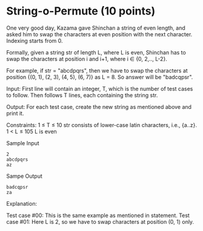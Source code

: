 String-o-Permute (10 points)
============================

One very good day, Kazama gave Shinchan a string of even length, and asked him to swap the characters at even position with the next character. Indexing starts from 0.

Formally, given a string str of length L, where L is even, Shinchan has to swap the characters at position i and i+1, where i ∈ {0, 2,.., L-2}.

For example, if str = "abcdpqrs", then we have to swap the characters at position {(0, 1), (2, 3), (4, 5), (6, 7)} as L = 8. So answer will be "badcqpsr".

Input:
First line will contain an integer, T, which is the number of test cases to follow. Then follows T lines, each containing the string str.

Output:
For each test case, create the new string as mentioned above and print it.

Constraints:
1 ≤ T ≤ 10
str consists of lower-case latin characters, i.e., {a..z}.
1 < L ≤ 105
L is even

Sample Input

```
2
abcdpqrs
az
```

Sampe Output

```
badcqpsr
za
```

Explanation:

Test case #00: This is the same example as mentioned in statement.
Test case #01: Here L is 2, so we have to swap characters at position (0, 1) only.

